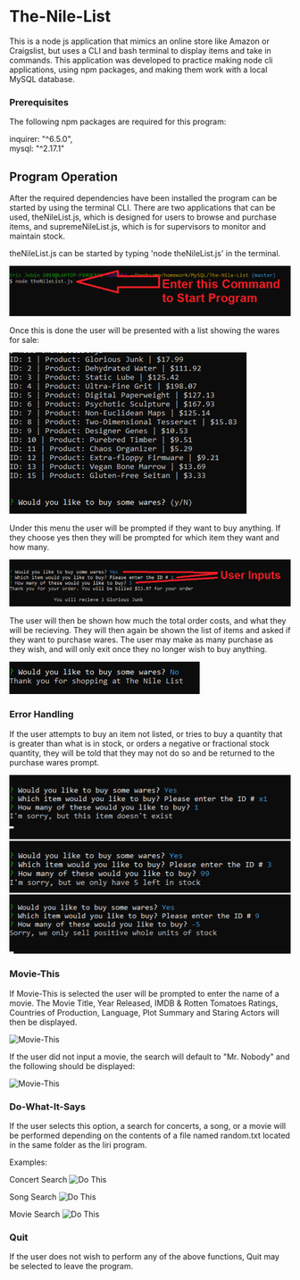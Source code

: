 # The-Nile-List

This is a node js application that mimics an online store like Amazon or Craigslist, but uses a CLI and bash terminal to display items and take in commands. This application was developed to practice making node cli applications, using npm packages, and making them work with a local MySQL database.

### Prerequisites

The following npm packages are required for this program:

inquirer: "^6.5.0",<br/>
mysql: "^2.17.1"

## Program Operation

After the required dependencies have been installed the program can be started by using the terminal CLI. There are two applications that can be used, theNileList.js, which is designed for users to browse and purchase items, and supremeNileList.js, which is for supervisors to monitor and maintain stock.<br/>

theNileList.js can be started by typing 'node theNileList.js' in the terminal.

![Start](/images/101.png?raw=true "Command to start program")

Once this is done the user will be presented with a list showing the wares for sale:

![Menu](/images/102.png?raw=true "Items for sale")

Under this menu the user will be prompted if they want to buy anything. If they choose yes then they will be prompted for which item they want and how many.

![Buy](/images/103.png?raw=true "Purchasing an item")

The user will then be shown how much the total order costs, and what they will be recieving. They will then again be shown the list of items and asked if they want to purchase wares. The user may make as many purchase as they wish, and will only exit once they no longer wish to buy anything.

![Quit](/images/104.png?raw=true "Exiting")

### Error Handling

If the user attempts to buy an item not listed, or tries to buy a quantity that is greater than what is in stock, or orders a negative or fractional stock quantity, they will be told that they may not do so and be returned to the purchase wares prompt.

![NoItem](/images/105.png?raw=true "Item DNE")
![NoStock](/images/106.png?raw=true "Tries to buy more than what's in stock")
![WrongQty](/images/107.png?raw=true "User tried ordering a negative number")


### Movie-This

If Movie-This is selected the user will be prompted to enter the name of a movie. The Movie Title, Year Released, IMDB & Rotten Tomatoes Ratings, Countries of Production, Language, Plot Summary and Staring Actors will then be displayed.

![Movie-This](/images/mt.jpg?raw=true "Movie-This")

If the user did not input a movie, the search will default to "Mr. Nobody" and the following should be displayed:

![Movie-This](/images/mtd.jpg?raw=true "Movie-This Default")

### Do-What-It-Says

If the user selects this option, a search for concerts, a song, or a movie will be performed depending on the contents of a file named random.txt located in the same folder as the liri program.<br/>

Examples:<br/>

Concert Search
![Do This](/images/dwisc.jpg?raw=true "Concert Search")

Song Search
![Do This](/images/dwiss.jpg?raw=true "Song Search")

Movie Search
![Do This](/images/dwism.jpg?raw=true "Movie Search")



### Quit

If the user does not wish to perform any of the above functions, Quit may be selected to leave the program.

